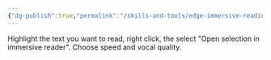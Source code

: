 ```yaml
---
{"dg-publish":true,"permalink":"/skills-and-tools/edge-immersive-reading/","noteIcon":"","created":"2025-01-07T12:38:12.464-06:00"}
---
```


Highlight the text you want to read, right click, the select "Open selection in immersive reader". Choose speed and vocal quality.